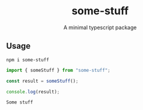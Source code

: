 <h1 align="center">some-stuff</h1>

<p align="center">A minimal typescript package</p>

## Usage

```shell
npm i some-stuff
```

```ts
import { someStuff } from "some-stuff";

const result = someStuff();

console.log(result);
```

```shell
Some stuff
```

